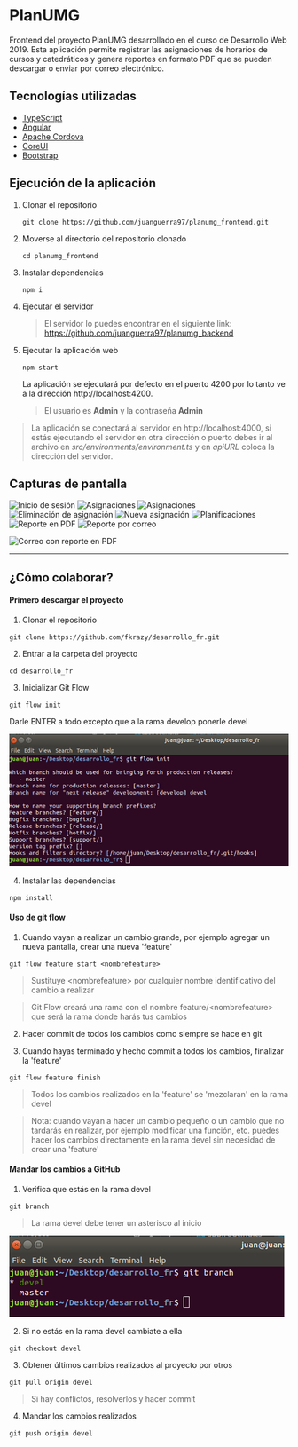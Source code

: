 # PlanUMG

Frontend del proyecto PlanUMG desarrollado en el curso de Desarrollo Web 2019. 
Esta aplicación permite registrar las asignaciones de horarios de cursos y catedráticos y genera reportes en formato PDF que se pueden descargar o enviar por correo electrónico.

## Tecnolog&iacute;as utilizadas

- [TypeScript](https://www.typescriptlang.org/) 
- [Angular](https://angular.io/)
- [Apache Cordova](https://cordova.apache.org/)
- [CoreUI](https://coreui.io/angular/)
- [Bootstrap](https://getbootstrap.com/)


## Ejecuci&oacute;n de la aplicaci&oacute;n

1. Clonar el repositorio
    ```
    git clone https://github.com/juanguerra97/planumg_frontend.git
    ```
1. Moverse al directorio del repositorio clonado
    ```
    cd planumg_frontend
    ```
1. Instalar dependencias
    ```
    npm i
    ```
1. Ejecutar el servidor
    > El servidor lo puedes encontrar en el siguiente link: https://github.com/juanguerra97/planumg_backend
1. Ejecutar la aplicaci&oacute;n web
    ```
    npm start
    ```
    La aplicaci&oacute;n se ejecutar&aacute; por defecto en el puerto 4200 por lo tanto ve a la direcci&oacute;n http://localhost:4200.
    
    > El usuario es **Admin** y la contrase&ntilde;a **Admin**

> La aplicaci&oacute;n se conectar&aacute; al servidor en http://localhost:4000, si est&aacute;s ejecutando el servidor en otra direcci&oacute;n o puerto debes ir al archivo en *src/environments/environment.ts* y en *apiURL* coloca la direcci&oacute;n del servidor.                                                                                                                                                                                                   
## Capturas de pantalla

<p float="left">
<img alt="Inicio de sesión" src="https://github.com/juanguerra97/planumg_frontend/raw/master/docs/img/captura01.PNG" width="47%">

<img alt="Asignaciones" src="https://github.com/juanguerra97/planumg_frontend/raw/master/docs/img/captura02.PNG" width="47%">

<img alt="Asignaciones" src="https://github.com/juanguerra97/planumg_frontend/raw/master/docs/img/captura03.PNG" width="47%">

<img alt="Eliminaci&oacute;n de asignaci&oacute;n" src="https://github.com/juanguerra97/planumg_frontend/raw/master/docs/img/captura04.PNG" width="47%">

<img alt="Nueva asignaci&oacute;n" src="https://github.com/juanguerra97/planumg_frontend/raw/master/docs/img/captura05.PNG" width="47%">

<img alt="Planificaciones" src="https://github.com/juanguerra97/planumg_frontend/raw/master/docs/img/captura06.PNG" width="47%">

<img alt="Reporte en PDF" src="https://github.com/juanguerra97/planumg_frontend/raw/master/docs/img/captura07.PNG" width="47%">

<img alt="Reporte por correo" src="https://github.com/juanguerra97/planumg_frontend/raw/master/docs/img/captura08.PNG" width="47%">

</p>
<img alt="Correo con reporte en PDF" src="https://github.com/juanguerra97/planumg_frontend/raw/master/docs/img/captura09.png" height="350px">


___

## ¿Cómo colaborar?

#### Primero descargar el proyecto
1. Clonar el repositorio
```
git clone https://github.com/fkrazy/desarrollo_fr.git
```
2. Entrar a la carpeta del proyecto
``` 
cd desarrollo_fr
```
3. Inicializar Git Flow
```
git flow init
```
Darle ENTER a todo excepto que a la rama develop ponerle devel

![alt text](https://github.com/fkrazy/desarrollo_fr/raw/devel/docs/img/gitflowinit.png "resultado de git flow init") 

4. Instalar las dependencias
``` 
npm install
```

#### Uso de git flow

1. Cuando vayan a realizar un cambio grande, por ejemplo agregar un nueva pantalla, crear una nueva 'feature'
```
git flow feature start <nombrefeature>
```
>Sustituye <nombrefeature\> por cualquier nombre identificativo del cambio a realizar

   >Git Flow creará una rama con el nombre feature/\<nombrefeature\> que será la rama donde harás tus cambios
2. Hacer commit de todos los cambios como siempre se hace en git

3. Cuando hayas terminado y hecho commit a todos los cambios, finalizar la 'feature'
``` 
git flow feature finish
```
>Todos los cambios realizados en la 'feature' se 'mezclaran' en la rama devel

>Nota: cuando vayan a hacer un cambio pequeño o un cambio que no tardarás en realizar, por ejemplo modificar una función, etc. puedes hacer los cambios directamente en la rama devel sin necesidad de crear una 'feature'

#### Mandar los cambios a GitHub

1. Verifica que estás en la rama devel
```
git branch
```
>La rama devel debe tener un asterisco al inicio

![alt text](https://github.com/fkrazy/desarrollo_fr/raw/devel/docs/img/gitbranch.png "resultado de git flow init") 

2. Si no estás en la rama devel cambiate a ella
```
git checkout devel
```
3. Obtener últimos cambios realizados al proyecto por otros
```
git pull origin devel
```
>Si hay conflictos, resolverlos y hacer commit
4. Mandar los cambios realizados
```
git push origin devel
```
